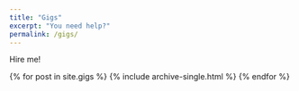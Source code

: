 ```yaml
---
title: "Gigs"
excerpt: "You need help?"
permalink: /gigs/
---
```


Hire me!

{% for post in site.gigs %}
  {% include archive-single.html %}
{% endfor %}
